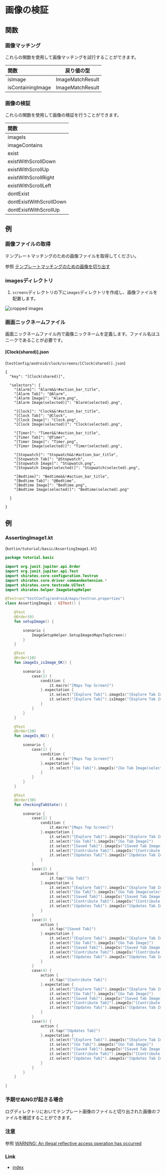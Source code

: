 # 画像の検証

## 関数

### 画像マッチング

これらの関数を使用して画像マッチングを試行することができます。

| 関数                | 戻り値の型            |
|:------------------|------------------|
| isImage           | ImageMatchResult |
| isContainingImage | ImageMatchResult |

### 画像の検証

これらの関数を使用して画像の検証を行うことができます。

| 関数                      |
|:------------------------|
| imageIs                 |
| imageContains           |
| exist                   |
| existWithScrollDown     |
| existWithScrollUp       |
| existWithScrollRight    |
| existWithScrollLeft     |
| dontExist               |
| dontExistWithScrollDown |
| dontExistWithScrollUp   |

## 例

### 画像ファイルの取得

テンプレートマッチングのための画像ファイルを取得してください。

参照 [テンプレートマッチングのための画像を切り出す](../../../in_action/image_matching/cropping_images_for_template_matching_ja.md)

### imagesディレクトリ

1. `screens`ディレクトリの下に`images`ディレクトリを作成し、画像ファイルを配置します。

![cropped images](../../../in_action/_images/put_cropped_images_in_images_directory.png)

### 画面ニックネームファイル

画面ニックネームファイル内で画像ニックネームを定義します。ファイル名はユニークであることが必要です。

#### [Clock(shared)].json

(`testConfig/android/clock/screens/[Clock(shared)].json`)

```
{
  "key": "[Clock(shared)]",

  "selectors": {
    "[Alarm]": "Alarm&&!#action_bar_title",
    "[Alarm Tab]": "@Alarm",
    "[Alarm Image]": "Alarm.png",
    "[Alarm Image(selected)]": "Alarm(selected).png",

    "[Clock]": "Clock&&!#action_bar_title",
    "[Clock Tab]": "@Clock",
    "[Clock Image]": "Clock.png",
    "[Clock Image(selected)]": "Clock(selected).png",

    "[Timer]": "Timer&&!#action_bar_title",
    "[Timer Tab]": "@Timer",
    "[Timer Image]": "Timer.png",
    "[Timer Image(selected)]": "Timer(selected).png",

    "[Stopwatch]": "Stopwatch&&!#action_bar_title",
    "[Stopwatch Tab]": "@Stopwatch",
    "[Stopwatch Image]": "Stopwatch.png",
    "[Stopwatch Image(selected)]": "Stopwatch(selected).png",

    "[Bedtime]": "Bedtime&&!#action_bar_title",
    "[Bedtime Tab]": "@Bedtime",
    "[Bedtime Image]": "Bedtime.png",
    "[Bedtime Image(selected)]": "Bedtime(selected).png"

  }

}
```

## 例

### AssertingImage1.kt

(`kotlin/tutorial/basic/AssertingImage1.kt`)

```kotlin
package tutorial.basic

import org.junit.jupiter.api.Order
import org.junit.jupiter.api.Test
import shirates.core.configuration.Testrun
import shirates.core.driver.commandextension.*
import shirates.core.testcode.UITest
import shirates.helper.ImageSetupHelper

@Testrun("testConfig/android/maps/testrun.properties")
class AssertingImage1 : UITest() {

    @Test
    @Order(0)
    fun setupImage() {

        scenario {
            ImageSetupHelper.SetupImagesMapsTopScreen()
        }
    }

    @Test
    @Order(10)
    fun imageIs_isImage_OK() {

        scenario {
            case(1) {
                condition {
                    it.macro("[Maps Top Screen]")
                }.expectation {
                    it.select("[Explore Tab]").imageIs("[Explore Tab Image(selected)]")     // OK
                    it.select("[Explore Tab]").isImage("[Explore Tab Image(selected)]").thisIsTrue()      // OK
                }
            }
        }
    }

    @Test
    @Order(20)
    fun imageIs_NG() {

        scenario {
            case(1) {
                condition {
                    it.macro("[Maps Top Screen]")
                }.expectation {
                    it.select("[Go Tab]").imageIs("[Go Tab Image(selected)]")     // NG
                }
            }
        }
    }

    @Test
    @Order(30)
    fun checkingTabState() {

        scenario {
            case(1) {
                condition {
                    it.macro("[Maps Top Screen]")
                }.expectation {
                    it.select("[Explore Tab]").imageIs("[Explore Tab Image(selected)]")
                    it.select("[Go Tab]").imageIs("[Go Tab Image]")
                    it.select("[Saved Tab]").imageIs("[Saved Tab Image]")
                    it.select("[Contribute Tab]").imageIs("[Contribute Tab Image]")
                    it.select("[Updates Tab]").imageIs("[Updates Tab Image]")
                }
            }
            case(2) {
                action {
                    it.tap("[Go Tab]")
                }.expectation {
                    it.select("[Explore Tab]").imageIs("[Explore Tab Image]")
                    it.select("[Go Tab]").imageIs("[Go Tab Image(selected)]")
                    it.select("[Saved Tab]").imageIs("[Saved Tab Image]")
                    it.select("[Contribute Tab]").imageIs("[Contribute Tab Image]")
                    it.select("[Updates Tab]").imageIs("[Updates Tab Image]")
                }
            }
            case(3) {
                action {
                    it.tap("[Saved Tab]")
                }.expectation {
                    it.select("[Explore Tab]").imageIs("[Explore Tab Image]")
                    it.select("[Go Tab]").imageIs("[Go Tab Image]")
                    it.select("[Saved Tab]").imageIs("[Saved Tab Image(selected)]")
                    it.select("[Contribute Tab]").imageIs("[Contribute Tab Image]")
                    it.select("[Updates Tab]").imageIs("[Updates Tab Image]")
                }
            }
            case(4) {
                action {
                    it.tap("[Contribute Tab]")
                }.expectation {
                    it.select("[Explore Tab]").imageIs("[Explore Tab Image]")
                    it.select("[Go Tab]").imageIs("[Go Tab Image]")
                    it.select("[Saved Tab]").imageIs("[Saved Tab Image]")
                    it.select("[Contribute Tab]").imageIs("[Contribute Tab Image(selected)]")
                    it.select("[Updates Tab]").imageIs("[Updates Tab Image]")
                }
            }
            case(5) {
                action {
                    it.tap("[Updates Tab]")
                }.expectation {
                    it.select("[Explore Tab]").imageIs("[Explore Tab Image]")
                    it.select("[Go Tab]").imageIs("[Go Tab Image]")
                    it.select("[Saved Tab]").imageIs("[Saved Tab Image]")
                    it.select("[Contribute Tab]").imageIs("[Contribute Tab Image]")
                    it.select("[Updates Tab]").imageIs("[Updates Tab Image(selected)]")
                }
            }
        }
    }

}
```

### 予期せぬNGが起きる場合

ログディレクトリにおいてテンプレート画像のファイルと切り出された画像のファイルを確認することができます。

### 注意

参照 [WARNING: An illegal reflective access operation has occurred](../../../troubleshooting/warnings/anIllegalRefrectiveAccessOperationHasOccured.md)

### Link

- [index](../../../index_ja.md)
